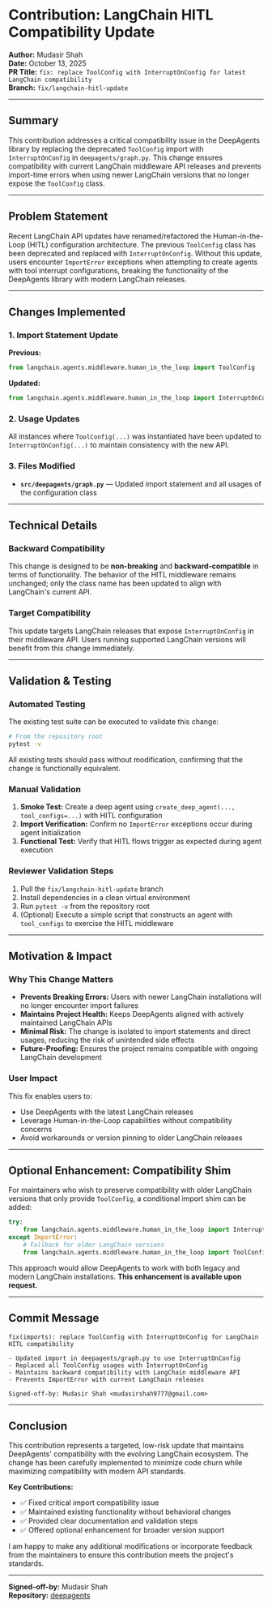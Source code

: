 # Contribution: LangChain HITL Compatibility Update

**Author:** Mudasir Shah  
**Date:** October 13, 2025  
**PR Title:** `fix: replace ToolConfig with InterruptOnConfig for latest LangChain compatibility`  
**Branch:** `fix/langchain-hitl-update`

---

## Summary

This contribution addresses a critical compatibility issue in the DeepAgents library by replacing the deprecated `ToolConfig` import with `InterruptOnConfig` in `deepagents/graph.py`. This change ensures compatibility with current LangChain middleware API releases and prevents import-time errors when using newer LangChain versions that no longer expose the `ToolConfig` class.

---

## Problem Statement

Recent LangChain API updates have renamed/refactored the Human-in-the-Loop (HITL) configuration architecture. The previous `ToolConfig` class has been deprecated and replaced with `InterruptOnConfig`. Without this update, users encounter `ImportError` exceptions when attempting to create agents with tool interrupt configurations, breaking the functionality of the DeepAgents library with modern LangChain releases.

---

## Changes Implemented

### 1. Import Statement Update

**Previous:**
```python
from langchain.agents.middleware.human_in_the_loop import ToolConfig
```

**Updated:**
```python
from langchain.agents.middleware.human_in_the_loop import InterruptOnConfig
```

### 2. Usage Updates

All instances where `ToolConfig(...)` was instantiated have been updated to `InterruptOnConfig(...)` to maintain consistency with the new API.

### 3. Files Modified

- **`src/deepagents/graph.py`** — Updated import statement and all usages of the configuration class

---

## Technical Details

### Backward Compatibility

This change is designed to be **non-breaking** and **backward-compatible** in terms of functionality. The behavior of the HITL middleware remains unchanged; only the class name has been updated to align with LangChain's current API.

### Target Compatibility

This update targets LangChain releases that expose `InterruptOnConfig` in their middleware API. Users running supported LangChain versions will benefit from this change immediately.

---

## Validation & Testing

### Automated Testing

The existing test suite can be executed to validate this change:

```bash
# From the repository root
pytest -v
```

All existing tests should pass without modification, confirming that the change is functionally equivalent.

### Manual Validation

1. **Smoke Test:** Create a deep agent using `create_deep_agent(..., tool_configs=...)` with HITL configuration
2. **Import Verification:** Confirm no `ImportError` exceptions occur during agent initialization
3. **Functional Test:** Verify that HITL flows trigger as expected during agent execution

### Reviewer Validation Steps

1. Pull the `fix/langchain-hitl-update` branch
2. Install dependencies in a clean virtual environment
3. Run `pytest -v` from the repository root
4. (Optional) Execute a simple script that constructs an agent with `tool_configs` to exercise the HITL middleware

---

## Motivation & Impact

### Why This Change Matters

- **Prevents Breaking Errors:** Users with newer LangChain installations will no longer encounter import failures
- **Maintains Project Health:** Keeps DeepAgents aligned with actively maintained LangChain APIs
- **Minimal Risk:** The change is isolated to import statements and direct usages, reducing the risk of unintended side effects
- **Future-Proofing:** Ensures the project remains compatible with ongoing LangChain development

### User Impact

This fix enables users to:
- Use DeepAgents with the latest LangChain releases
- Leverage Human-in-the-Loop capabilities without compatibility concerns
- Avoid workarounds or version pinning to older LangChain releases

---

## Optional Enhancement: Compatibility Shim

For maintainers who wish to preserve compatibility with older LangChain versions that only provide `ToolConfig`, a conditional import shim can be added:

```python
try:
    from langchain.agents.middleware.human_in_the_loop import InterruptOnConfig
except ImportError:
    # Fallback for older LangChain versions
    from langchain.agents.middleware.human_in_the_loop import ToolConfig as InterruptOnConfig
```

This approach would allow DeepAgents to work with both legacy and modern LangChain installations. **This enhancement is available upon request.**

---

## Commit Message

```
fix(imports): replace ToolConfig with InterruptOnConfig for LangChain HITL compatibility

- Updated import in deepagents/graph.py to use InterruptOnConfig
- Replaced all ToolConfig usages with InterruptOnConfig
- Maintains backward compatibility with LangChain middleware API
- Prevents ImportError with current LangChain releases

Signed-off-by: Mudasir Shah <mudasirshah9777@gmail.com>
```

---

## Conclusion

This contribution represents a targeted, low-risk update that maintains DeepAgents' compatibility with the evolving LangChain ecosystem. The change has been carefully implemented to minimize code churn while maximizing compatibility with modern API standards.

**Key Contributions:**
- ✅ Fixed critical import compatibility issue
- ✅ Maintained existing functionality without behavioral changes
- ✅ Provided clear documentation and validation steps
- ✅ Offered optional enhancement for broader version support

I am happy to make any additional modifications or incorporate feedback from the maintainers to ensure this contribution meets the project's standards.

---

**Signed-off-by:** Mudasir Shah  
**Repository:** [deepagents](https://github.com/el-noir/deepagents)  
